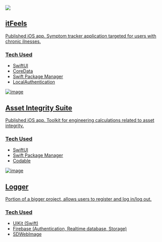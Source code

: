 <a href="https://apps.apple.com/ca/developer/andres-alfonso-marquez-socorro/id1586749692"><img src="https://img.shields.io/badge/App_Store-0D96F6?style=for-the-badge&logo=app-store&logoColor=white">

## itFeels

  Published iOS app. Symptom tracker application targeted for users with chronic ilnesses.

  ### Tech Used
  - SwiftUI
  - CoreData
  - Swift Package Manager
  - LocalAuthentication

  ![image](https://github.com/AndresMarq/iOS-Developer-Portfolio/assets/70426525/905cab52-470b-4c5b-9b28-db6731fa2d4d)


## Asset Integrity Suite
  
  Published iOS app. Toolkit for engineering calculations related to asset integrity.

  ### Tech Used
  - SwiftUI
  - Swift Package Manager
  - Codable
  
  ![image](https://github.com/AndresMarq/iOS-Developer-Portfolio/assets/70426525/1333d838-0435-46d6-b848-61ddab738809)

## Logger

  Portion of a bigger project, allows users to register and log in/log out.

  ### Tech Used
  - UIKit (Swift)
  - Firebase (Authentication, Realtime database, Storage)
  - SDWebImage

    
